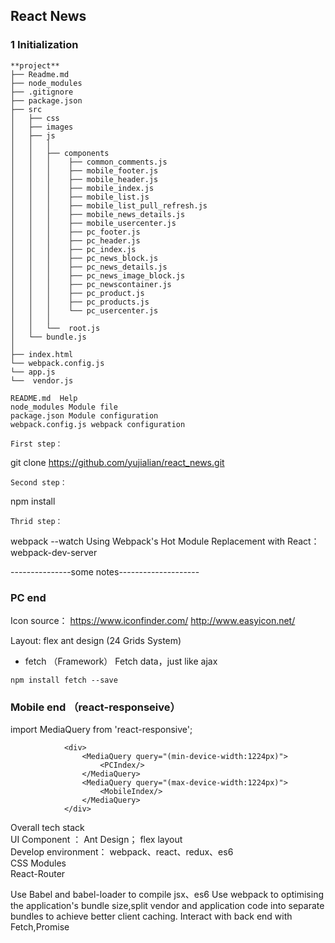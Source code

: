 ## React News

### 1 Initialization
```
**project**
├── Readme.md
├── node_modules
├── .gitignore
├── package.json
├── src
│   ├── css
│   ├── images
│   ├── js
│   │   │
│   │	├── components
│   │   │    ├── common_comments.js
│   │   │    ├── mobile_footer.js
│   │   │    ├── mobile_header.js
│   │   │    ├── mobile_index.js
│   │   │    ├── mobile_list.js
│   │   │    ├── mobile_list_pull_refresh.js
│   │   │    ├── mobile_news_details.js
│   │   │    ├── mobile_usercenter.js
│   │   │    ├── pc_footer.js
│   │   │    ├── pc_header.js
│   │   │    ├── pc_index.js
│   │   │    ├── pc_news_block.js
│   │   │    ├── pc_news_details.js
│   │   │    ├── pc_news_image_block.js
│   │   │    ├── pc_newscontainer.js
│   │   │    ├── pc_product.js
│   │   │    ├── pc_products.js
│   │   │    └── pc_usercenter.js
│   │   │
│   │   └──  root.js
│	└── bundle.js
│
├── index.html
└── webpack.config.js
└── app.js
└──  vendor.js
```
```
README.md  Help
node_modules Module file
package.json Module configuration
webpack.config.js webpack configuration

First step：
```
git clone https://github.com/yujialian/react_news.git
```
Second step：
```
npm install
```
Thrid step：
```
webpack --watch
Using Webpack's Hot Module Replacement with React： webpack-dev-server


---------------some notes--------------------

### PC end
Icon source：
https://www.iconfinder.com/
http://www.easyicon.net/

Layout: flex  ant design (24 Grids System)

- fetch （Framework）
Fetch data，just like ajax
```
npm install fetch --save

```




### Mobile end （react-responseive）
import MediaQuery from 'react-responsive';

```
            <div>
			    <MediaQuery query="(min-device-width:1224px)">
					<PCIndex/>
				</MediaQuery>
				<MediaQuery query="(max-device-width:1224px)">
					<MobileIndex/>
				</MediaQuery>
			</div>
```


Overall tech stack  
UI Component ： Ant Design； flex layout  
Develop environment： webpack、react、redux、es6  
CSS Modules  
React-Router  


Use Babel and babel-loader to compile jsx、es6
Use webpack to optimising the application's bundle size,split vendor and application code into separate bundles to achieve
better client caching. 
Interact with back end with Fetch,Promise
